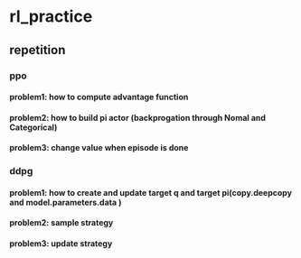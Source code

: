 # rl_practice
## repetition
### ppo
#### problem1: how to compute advantage function
#### problem2: how to build pi actor (backprogation through Nomal and Categorical)
#### problem3: change value when episode is done
### ddpg
#### problem1: how to create and update target q and target pi(copy.deepcopy and model.parameters.data )
#### problem2: sample strategy 
#### problem3: update strategy
